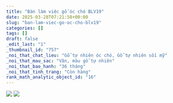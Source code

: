 ```yaml
---
title: "Bàn làm việc gỗ óc chó BLV19"
date: 2025-03-28T07:21:58+00:00
slug: "ban-lam-viec-go-oc-cho-blv19"
categories: []
tags: []
draft: false
_edit_last: "1"
_thumbnail_id: "757"
_noi_that_chat_lieu: "Gỗ tự nhiên óc chó, Gỗ tự nhiên sồi mỹ"
_noi_that_mau_sac: "Vân, màu gỗ tự nhiên"
_noi_that_bao_hanh: "36 tháng"
_noi_that_tinh_trang: "Còn hàng"
rank_math_analytic_object_id: "16"
---
```

![](https://romax.vn/wp-content/uploads/2025/03/ban-lam-viec-go-oc-cho-blv19-1-1280x960.webp) ![](https://romax.vn/wp-content/uploads/2025/03/ban-lam-viec-go-oc-cho-blv19-2-1280x960.webp)
